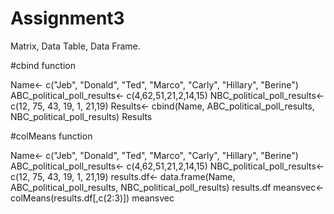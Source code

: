 # Assignment3
Matrix, Data Table, Data Frame.


#cbind function

Name<- c("Jeb", "Donald", "Ted", "Marco", "Carly", "Hillary", "Berine")
ABC_political_poll_results<- c(4,62,51,21,2,14,15)
NBC_political_poll_results<- c(12, 75, 43, 19, 1, 21,19)
Results<- cbind(Name, ABC_political_poll_results, NBC_political_poll_results)
Results

#colMeans function

Name<- c("Jeb", "Donald", "Ted", "Marco", "Carly", "Hillary", "Berine")
ABC_political_poll_results<- c(4,62,51,21,2,14,15)
NBC_political_poll_results<- c(12, 75, 43, 19, 1, 21,19)
results.df<- data.frame(Name, ABC_political_poll_results, NBC_political_poll_results)
results.df
meansvec<- colMeans(results.df[,c(2:3)])
meansvec

